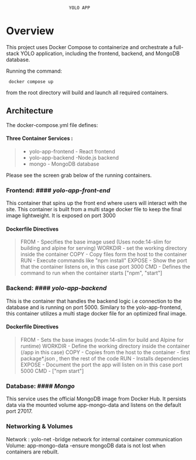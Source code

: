                             YOLO APP 

 # Overview

 This project uses Docker Compose to containerize and orchestrate a full-stack YOLO application, including the frontend, backend, and MongoDB database.

 Running the command:

     docker compose up

 from the root directory will build and launch all required containers.

 ## Architecture

 The docker-compose.yml file defines:

 #### Three Container Services :
 > - yolo-app-frontend - React frontend
 > - yolo-app-backend -Node.js backend
 > - mongo - MongoDB database

Please see the screen grab below of the running containers.



### Frontend: #### *yolo-app-front-end* 

This  container that spins up the front end where users will interact with the site. This container is built from a multi stage docker file to keep the final image lightweight. It is exposed on port 3000

#### Dockerfile Directives 

> FROM - Specifies the base image used (Uses node:14-slim for building and alpine for serving)
> WORKDIR - set the working directory inside the container
> COPY - Copy files form the host to the container
> RUN - Execute commands like "npm install"
> EXPOSE - Show the port that the container listens on, in this case port 3000
> CMD - Defines the command to run when the container starts ["npm", "start"]


### Backend: #### *yolo-app-backend*

This is the container that handles the backend logic  i.e connection to the database and is running on port 5000. Similary to the yolo-app-frontend, this container utilizes a multi stage docker file for an optimized final image.

#### Dockerfile Directives 

> FROM - Sets the base images (node:14-slim for build and Alpine for runtime)
> WORKDIR - Define the working directory inside the container (/app in this case)
> COPY - Copies from the host to the container - first package*.json , then the rest of the code
> RUN - Installs dependencies
> EXPOSE - Document the port the app will listen on in this case port 5000
> CMD - ["npm start"]

### Database: #### *Mongo*

This service uses the official MongoDB image from Docker Hub. It persists data via the mounted volume app-mongo-data and listens on the default port 27017.

### Networking & Volumes

Network : yolo-net -bridge network for internal container communication
Volume: app-mongo-data -ensure mongoDB data is not lost when containers are rebuilt.

